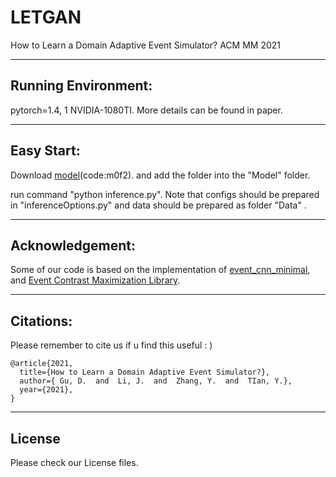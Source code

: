 # LETGAN

How to Learn a Domain Adaptive Event Simulator? ACM MM 2021

------

## Running Environment:

pytorch=1.4, 1 NVIDIA-1080TI. More details can be found in paper.

------

## Easy Start:

Download [model](https://pan.baidu.com/s/1NKKxkkipf3XYZ7K3SKSgRQ)(code:m0f2).  and add the folder into the "Model" folder.

run command "python inference.py". Note that configs should be prepared in "inferenceOptions.py" and data should be prepared as folder "Data"
.<!--Note that some configs should be prepared as [
esim_config_generator
](https://github.com/TimoStoff/esim_config_generator). before running.-->

------

## Acknowledgement:

Some of our code is based on the implementation of [event_cnn_minimal](https://github.com/TimoStoff/event_cnn_minimal), and [Event Contrast Maximization Library](https://github.com/TimoStoff/events_contrast_maximization).

------

## Citations:

Please remember to cite us if u find this useful : )

```
@article{2021,
  title={How to Learn a Domain Adaptive Event Simulator?},
  author={ Gu, D.  and  Li, J.  and  Zhang, Y.  and  TIan, Y.},
  year={2021},
}
```

------

## License

Please check our License files.

